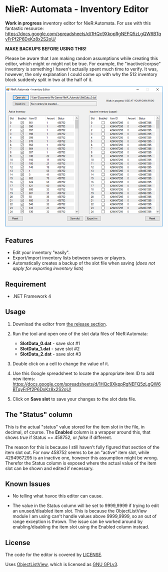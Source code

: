 # NieR: Automata - Inventory Editor
**Work in progress** inventory editor for NieR:Automata. For use with this fantastic resource: https://docs.google.com/spreadsheets/d/1HQc9XkppRgNEFQ5zLgQW6BTqyFrPf2P6DxKz8x2S2oU/

**MAKE BACKUPS BEFORE USING THIS!**

Please be aware that I am making random assumptions while creating this editor, which might or might not be true. For example, the "inactive/corpse" inventory is something I haven't actually spent much time to verify. It was, however, the only explanation I could come up with why the 512 inventory block suddenly split in two at the half of it.

![Screenshot of the editor](screenshot.png "Screenshot of the editor")


## Features

* Edit your inventory "easily".
* Export/import inventory lists between saves or players.
* Automatically creates a backup of the slot file when saving (*does not apply for exporting inventory lists*)

## Requirement

* .NET Framework 4

## Usage

1. Download the editor from [the release section](https://github.com/Idearum/NieRAutomata_Inventory_Editor/releases).

2. Run the tool and open one of the slot data files of NieR:Automata:

   - **SlotData_0.dat** - save slot #1
   - **SlotData_1.dat** - save slot #2
   - **SlotData_2.dat** - save slot #3

3. Double click on a cell to change the value of it.

4. Use this Google spreadsheet to locate the appropriate item ID to add new items: https://docs.google.com/spreadsheets/d/1HQc9XkppRgNEFQ5zLgQW6BTqyFrPf2P6DxKz8x2S2oU/

5. Click on **Save slot** to save your changes to the slot data file.

## The "Status" column

This is the actual "status" value stored for the item slot in the file, in decimal, of course. The **Enabled** column is a wrapper around this, that shows *true* if Status == 458752, or *false* if different.

The reason for this is because I still haven't fully figured that section of the item slot out. For now 458752 seems to be an "active" item slot, while 4294967295 is an inactive one, however this assumption might be wrong. Therefor the Status column is exposed where the actual value of the item slot can be shown and edited if necessary.

## Known Issues

* No telling what havoc this editor can cause.

* The value in the Status column will be set to 9999,9999 if trying to edit an unused/disabled item slot. This is because the ObjectListView module I am using can't handle values above 9999,9999, so an out of range exception is thrown. The issue can be worked around by enabling/disabling the item slot using the Enabled column instead.

## License

The code for the editor is covered by [LICENSE](LICENSE).

Uses [ObjectListView](http://objectlistview.sourceforge.net/cs/index.html), which is licensed as [GNU GPLv3](https://sourceforge.net/p/objectlistview/code/HEAD/tree/cs/branches/v2.3/COPYING).
